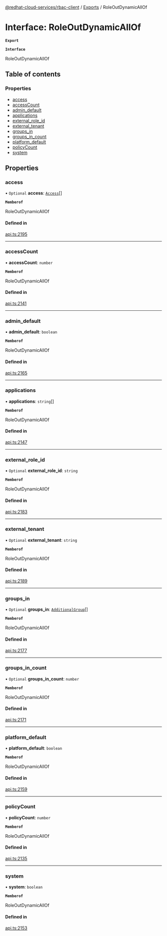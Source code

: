 [@redhat-cloud-services/rbac-client](../README.md) / [Exports](../modules.md) / RoleOutDynamicAllOf

# Interface: RoleOutDynamicAllOf

**`Export`**

**`Interface`**

RoleOutDynamicAllOf

## Table of contents

### Properties

- [access](RoleOutDynamicAllOf.md#access)
- [accessCount](RoleOutDynamicAllOf.md#accesscount)
- [admin\_default](RoleOutDynamicAllOf.md#admin_default)
- [applications](RoleOutDynamicAllOf.md#applications)
- [external\_role\_id](RoleOutDynamicAllOf.md#external_role_id)
- [external\_tenant](RoleOutDynamicAllOf.md#external_tenant)
- [groups\_in](RoleOutDynamicAllOf.md#groups_in)
- [groups\_in\_count](RoleOutDynamicAllOf.md#groups_in_count)
- [platform\_default](RoleOutDynamicAllOf.md#platform_default)
- [policyCount](RoleOutDynamicAllOf.md#policycount)
- [system](RoleOutDynamicAllOf.md#system)

## Properties

### access

• `Optional` **access**: [`Access`](Access.md)[]

**`Memberof`**

RoleOutDynamicAllOf

#### Defined in

[api.ts:2195](https://github.com/mkholjuraev/javascript-clients/blob/master/packages/rbac/api.ts#L2195)

___

### accessCount

• **accessCount**: `number`

**`Memberof`**

RoleOutDynamicAllOf

#### Defined in

[api.ts:2141](https://github.com/mkholjuraev/javascript-clients/blob/master/packages/rbac/api.ts#L2141)

___

### admin\_default

• **admin\_default**: `boolean`

**`Memberof`**

RoleOutDynamicAllOf

#### Defined in

[api.ts:2165](https://github.com/mkholjuraev/javascript-clients/blob/master/packages/rbac/api.ts#L2165)

___

### applications

• **applications**: `string`[]

**`Memberof`**

RoleOutDynamicAllOf

#### Defined in

[api.ts:2147](https://github.com/mkholjuraev/javascript-clients/blob/master/packages/rbac/api.ts#L2147)

___

### external\_role\_id

• `Optional` **external\_role\_id**: `string`

**`Memberof`**

RoleOutDynamicAllOf

#### Defined in

[api.ts:2183](https://github.com/mkholjuraev/javascript-clients/blob/master/packages/rbac/api.ts#L2183)

___

### external\_tenant

• `Optional` **external\_tenant**: `string`

**`Memberof`**

RoleOutDynamicAllOf

#### Defined in

[api.ts:2189](https://github.com/mkholjuraev/javascript-clients/blob/master/packages/rbac/api.ts#L2189)

___

### groups\_in

• `Optional` **groups\_in**: [`AdditionalGroup`](AdditionalGroup.md)[]

**`Memberof`**

RoleOutDynamicAllOf

#### Defined in

[api.ts:2177](https://github.com/mkholjuraev/javascript-clients/blob/master/packages/rbac/api.ts#L2177)

___

### groups\_in\_count

• `Optional` **groups\_in\_count**: `number`

**`Memberof`**

RoleOutDynamicAllOf

#### Defined in

[api.ts:2171](https://github.com/mkholjuraev/javascript-clients/blob/master/packages/rbac/api.ts#L2171)

___

### platform\_default

• **platform\_default**: `boolean`

**`Memberof`**

RoleOutDynamicAllOf

#### Defined in

[api.ts:2159](https://github.com/mkholjuraev/javascript-clients/blob/master/packages/rbac/api.ts#L2159)

___

### policyCount

• **policyCount**: `number`

**`Memberof`**

RoleOutDynamicAllOf

#### Defined in

[api.ts:2135](https://github.com/mkholjuraev/javascript-clients/blob/master/packages/rbac/api.ts#L2135)

___

### system

• **system**: `boolean`

**`Memberof`**

RoleOutDynamicAllOf

#### Defined in

[api.ts:2153](https://github.com/mkholjuraev/javascript-clients/blob/master/packages/rbac/api.ts#L2153)
